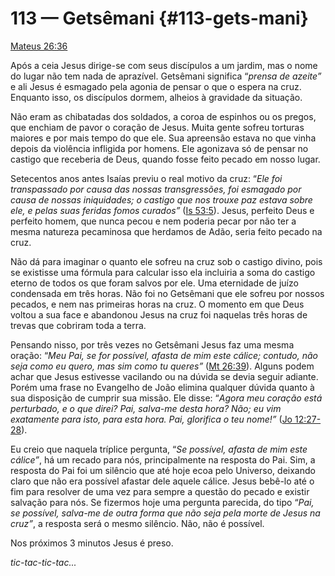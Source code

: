 # 113 — Getsêmani {#113-gets-mani}

[Mateus 26:36](http://bibliaonline.com.br/acf/mt/26/36)

Após a ceia Jesus dirige-se com seus discípulos a um jardim, mas o nome do lugar não tem nada de aprazível. Getsêmani significa “_prensa de azeite”_ e ali Jesus é esmagado pela agonia de pensar o que o espera na cruz. Enquanto isso, os discípulos dormem, alheios à gravidade da situação.

Não eram as chibatadas dos soldados, a coroa de espinhos ou os pregos, que enchiam de pavor o coração de Jesus. Muita gente sofreu torturas maiores e por mais tempo do que ele. Sua apreensão estava no que vinha depois da violência infligida por homens. Ele agonizava só de pensar no castigo que receberia de Deus, quando fosse feito pecado em nosso lugar.

Setecentos anos antes Isaías previu o real motivo da cruz: “_Ele foi transpassado por causa das nossas transgressões, foi esmagado por causa de nossas iniquidades; o castigo que nos trouxe paz estava sobre ele, e pelas suas feridas fomos curados”_ ([Is 53:5](http://bibliaonline.com.br/acf/is/53/5)). Jesus, perfeito Deus e perfeito homem, que nunca pecou e nem poderia pecar por não ter a mesma natureza pecaminosa que herdamos de Adão, seria feito pecado na cruz.

Não dá para imaginar o quanto ele sofreu na cruz sob o castigo divino, pois se existisse uma fórmula para calcular isso ela incluiria a soma do castigo eterno de todos os que foram salvos por ele. Uma eternidade de juízo condensada em três horas. Não foi no Getsêmani que ele sofreu por nossos pecados, e nem nas primeiras horas na cruz. O momento em que Deus voltou a sua face e abandonou Jesus na cruz foi naquelas três horas de trevas que cobriram toda a terra.

Pensando nisso, por três vezes no Getsêmani Jesus faz uma mesma oração: “_Meu Pai, se for possível, afasta de mim este cálice; contudo, não seja como eu quero, mas sim como tu queres”_ ([Mt 26:39](http://bibliaonline.com.br/acf/mt/26/39)). Alguns podem achar que Jesus estivesse vacilando ou na dúvida se devia seguir adiante. Porém uma frase no Evangelho de João elimina qualquer dúvida quanto à sua disposição de cumprir sua missão. Ele disse: “_Agora meu coração está perturbado, e o que direi? Pai, salva-me desta hora? Não; eu vim exatamente para isto, para esta hora. Pai, glorifica o teu nome!”_ ([Jo 12:27-28](http://bibliaonline.com.br/acf/jo/12/27-28)).

Eu creio que naquela tríplice pergunta, “_Se possível, afasta de mim este cálice”_, há um recado para nós, principalmente na resposta do Pai. Sim, a resposta do Pai foi um silêncio que até hoje ecoa pelo Universo, deixando claro que não era possível afastar dele aquele cálice. Jesus bebê-lo até o fim para resolver de uma vez para sempre a questão do pecado e existir salvação para nós. Se fizermos hoje uma pergunta parecida, do tipo “_Pai, se possível, salva-me de outra forma que não seja pela morte de Jesus na cruz”_, a resposta será o mesmo silêncio. Não, não é possível.

Nos próximos 3 minutos Jesus é preso.

_tic-tac-tic-tac..._